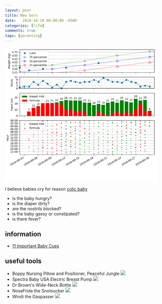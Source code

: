 ```yaml
---
layout: post
title: New born
date:   2018-10-10 08:00:00 -0500
categories: [life]
comments: true
tags: [parenting]
---
```


![Luke feeding](https://raw.githubusercontent.com/nosarthur/feeding/master/image.png)

I believe babies cry for reason
[colic baby](https://en.wikipedia.org/wiki/Baby_colic)

* is the baby hungry?
* is the diaper dirty?
* are the nostrils blocked?
* is the baby gassy or constipated?
* is there fever?

## information

* [11 Important Baby Cues](https://www.parenting.com/article/11-important-baby-cues)


## useful tools

* Boppy Nursing Pillow and Positioner, Peaceful Jungle <a target="_blank"  href="https://www.amazon.com/gp/product/B00HMGBJCS/ref=as_li_tl?ie=UTF8&camp=1789&creative=9325&creativeASIN=B00HMGBJCS&linkCode=as2&tag=nosarthur2016-20&linkId=2cdca4a554b6508c0b878603287c74bf"><img border="0" src="//ws-na.amazon-adsystem.com/widgets/q?_encoding=UTF8&MarketPlace=US&ASIN=B00HMGBJCS&ServiceVersion=20070822&ID=AsinImage&WS=1&Format=_SL250_&tag=nosarthur2016-20" ></a><img src="//ir-na.amazon-adsystem.com/e/ir?t=nosarthur2016-20&l=am2&o=1&a=B00HMGBJCS" width="1" height="1" border="0" alt="" style="border:none !important; margin:0px !important;" />
* Spectra Baby USA Electric Breast Pump <a target="_blank"  href="https://www.amazon.com/gp/product/B01BH92AVE/ref=as_li_tl?ie=UTF8&camp=1789&creative=9325&creativeASIN=B01BH92AVE&linkCode=as2&tag=nosarthur2016-20&linkId=ec764b59fdbffa2b20d22296b6abc6a8"><img border="0" src="//ws-na.amazon-adsystem.com/widgets/q?_encoding=UTF8&MarketPlace=US&ASIN=B01BH92AVE&ServiceVersion=20070822&ID=AsinImage&WS=1&Format=_SL250_&tag=nosarthur2016-20" ></a><img src="//ir-na.amazon-adsystem.com/e/ir?t=nosarthur2016-20&l=am2&o=1&a=B01BH92AVE" width="1" height="1" border="0" alt="" style="border:none !important; margin:0px !important;" />
* Dr Brown's Wide-Neck Bottle <a target="_blank"  href="https://www.amazon.com/gp/product/B002GDF8GU/ref=as_li_tl?ie=UTF8&camp=1789&creative=9325&creativeASIN=B002GDF8GU&linkCode=as2&tag=nosarthur2016-20&linkId=5a3b7d67520b6ee1a8a3548c334a4990"><img border="0" src="//ws-na.amazon-adsystem.com/widgets/q?_encoding=UTF8&MarketPlace=US&ASIN=B002GDF8GU&ServiceVersion=20070822&ID=AsinImage&WS=1&Format=_SL250_&tag=nosarthur2016-20" ></a><img src="//ir-na.amazon-adsystem.com/e/ir?t=nosarthur2016-20&l=am2&o=1&a=B002GDF8GU" width="1" height="1" border="0" alt="" style="border:none !important; margin:0px !important;" />
* NoseFrida the Snotsucker <a target="_blank"  href="https://www.amazon.com/gp/product/B01N093BYV/ref=as_li_tl?ie=UTF8&camp=1789&creative=9325&creativeASIN=B01N093BYV&linkCode=as2&tag=nosarthur2016-20&linkId=09fb72d4c8cb0f78bccad4708275ec1c"><img border="0" src="//ws-na.amazon-adsystem.com/widgets/q?_encoding=UTF8&MarketPlace=US&ASIN=B01N093BYV&ServiceVersion=20070822&ID=AsinImage&WS=1&Format=_SL250_&tag=nosarthur2016-20" ></a><img src="//ir-na.amazon-adsystem.com/e/ir?t=nosarthur2016-20&l=am2&o=1&a=B01N093BYV" width="1" height="1" border="0" alt="" style="border:none !important; margin:0px !important;" />
* Windi the Gaspasser <a target="_blank"  href="https://www.amazon.com/gp/product/B071P39SP6/ref=as_li_tl?ie=UTF8&camp=1789&creative=9325&creativeASIN=B071P39SP6&linkCode=as2&tag=nosarthur2016-20&linkId=339163ffd361d6c79d1f8ed58ae36df2"><img border="0" src="//ws-na.amazon-adsystem.com/widgets/q?_encoding=UTF8&MarketPlace=US&ASIN=B071P39SP6&ServiceVersion=20070822&ID=AsinImage&WS=1&Format=_SL250_&tag=nosarthur2016-20" ></a><img src="//ir-na.amazon-adsystem.com/e/ir?t=nosarthur2016-20&l=am2&o=1&a=B071P39SP6" width="1" height="1" border="0" alt="" style="border:none !important; margin:0px !important;" />
